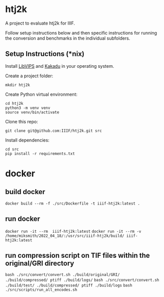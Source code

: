 # htj2k

A project to evaluate htj2k for IIIF.

Follow setup instructions below and then specific instructions for running the
conversion and benchmarks in the individual subfolders.

## Setup Instructions (*nix)

Install [LibVIPS](https://www.libvips.org/install.html) and
[Kakadu](https://kakadusoftware.com/documentation-downloads/downloads/) in
your operating system.

Create a project folder:

```
mkdir htj2k
```

Create Python virtual environment:

```
cd htj2k
python3 -m venv venv
source venv/bin/activate
```

Clone this repo:

```
git clone git@github.com:IIIF/htj2k.git src
```

Install dependencies:

```
cd src
pip install -r requirements.txt
```

# docker
## build docker
`docker build --rm -f ./src/Dockerfile -t iiif-htj2k:latest .`
## run docker
`docker run -it --rm  iiif-htj2k:latest`
`docker run -it --rm -v /home/miksmith/2022_04_18/:/usr/src/iiif-htj2k/build/ iiif-htj2k:latest`

## run compression script on TIF files within the original/GRI directory
`bash ./src/convert/convert.sh ./build/original/GRI/ ./build/compressed/ ptiff ./build/logs/`
`bash ./src/convert/convert.sh ./build/test/ ./build/compressed/ ptiff ./build/logs`
`bash ./src/scripts/run_all_encodes.sh`
